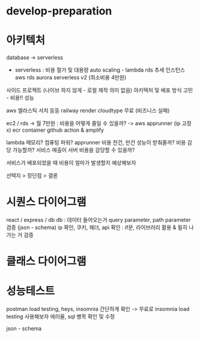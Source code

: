 # develop-preparation

# 아키텍처
database -> serverless

- serverless : 비용 절가 및 대용량 auto scaling - lambda 
rds 추세  인스턴스 aws rds aurora serverless v2 (최소비용 4만원)

사이드 프로젝트 (나이브 하지 않게 - 로컬 제작 의미 없음)
아키텍처 및 배포 방식 고민 - 비용!! 성능

aws 엘라스틱 서치 등등
railway render cloudtype 무료 (비즈니스 실패) 

ec2 / rds -> 월 7만원 : 비용을 어떻게 줄일 수 있을까?
-> aws apprunner (ip 고정 x) ecr container github action
& amplify

lambda 메모리? 컴퓨팅 파워? 
apprunner 비용
천건, 만건 성능이 받춰줄까? 비용 감당 가능할까? 서비스 매출이 서버 비용을 감당할 수 있을까?

서비스가 배포되었을 때 비용이 얼마가 발생할지 예상해보자

선택지 > 장단점 > 결론

# 시퀀스 다이어그램
react / express / db
db : 데이터 들어오는거 query parameter, path parameter 검증 (json - schema) ip 확인, 쿠키, 헤더, api 확인 : if문, 라이브러리 활용 
& 필히 나가는 거 검증 

# 클래스 다이어그램

# 성능테스트
postman load testing, heys, insomnia
간단하게 확인 
-> 무료로 insomnia load testing 사용해보자
에러율, sql 병목 확인 및 수정

json - schema
